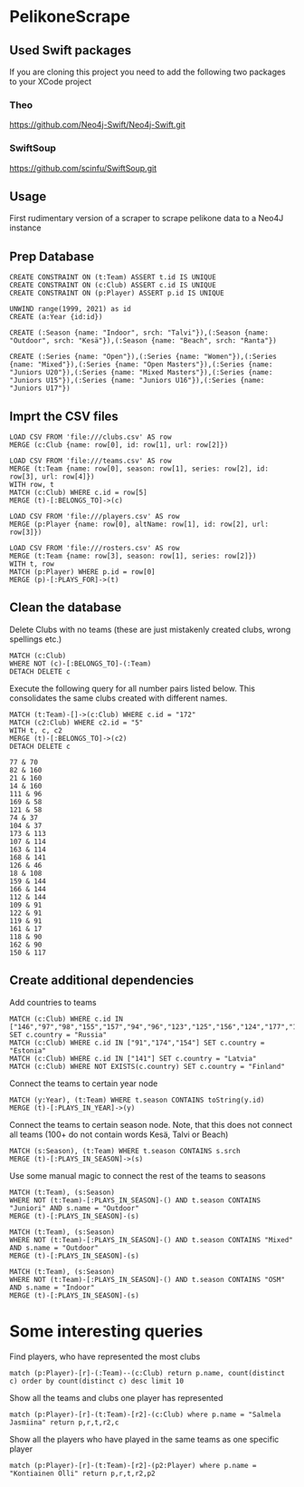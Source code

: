 # PelikoneScrape

## Used Swift packages

If you are cloning this project you need to add the following two packages to your XCode project

### Theo

https://github.com/Neo4j-Swift/Neo4j-Swift.git

### SwiftSoup

https://github.com/scinfu/SwiftSoup.git

## Usage

First rudimentary version of a scraper to scrape pelikone data to a Neo4J instance

## Prep Database

```
CREATE CONSTRAINT ON (t:Team) ASSERT t.id IS UNIQUE
CREATE CONSTRAINT ON (c:Club) ASSERT c.id IS UNIQUE
CREATE CONSTRAINT ON (p:Player) ASSERT p.id IS UNIQUE

UNWIND range(1999, 2021) as id
CREATE (a:Year {id:id})

CREATE (:Season {name: "Indoor", srch: "Talvi"}),(:Season {name: "Outdoor", srch: "Kesä"}),(:Season {name: "Beach", srch: "Ranta"})

CREATE (:Series {name: "Open"}),(:Series {name: "Women"}),(:Series {name: "Mixed"}),(:Series {name: "Open Masters"}),(:Series {name: "Juniors U20"}),(:Series {name: "Mixed Masters"}),(:Series {name: "Juniors U15"}),(:Series {name: "Juniors U16"}),(:Series {name: "Juniors U17"})
```

## Imprt the CSV files

```
LOAD CSV FROM 'file:///clubs.csv' AS row
MERGE (c:Club {name: row[0], id: row[1], url: row[2]})

LOAD CSV FROM 'file:///teams.csv' AS row
MERGE (t:Team {name: row[0], season: row[1], series: row[2], id: row[3], url: row[4]})
WITH row, t
MATCH (c:Club) WHERE c.id = row[5]
MERGE (t)-[:BELONGS_TO]->(c)

LOAD CSV FROM 'file:///players.csv' AS row
MERGE (p:Player {name: row[0], altName: row[1], id: row[2], url: row[3]})

LOAD CSV FROM 'file:///rosters.csv' AS row
MERGE (t:Team {name: row[3], season: row[1], series: row[2]})
WITH t, row
MATCH (p:Player) WHERE p.id = row[0]
MERGE (p)-[:PLAYS_FOR]->(t)
```

## Clean the database

Delete Clubs with no teams (these are just mistakenly created clubs, wrong spellings etc.)
```
MATCH (c:Club)
WHERE NOT (c)-[:BELONGS_TO]-(:Team)
DETACH DELETE c
```

Execute the following query for all number pairs listed below. This consolidates the same clubs created with different names.
```
MATCH (t:Team)-[]->(c:Club) WHERE c.id = "172"
MATCH (c2:Club) WHERE c2.id = "5"
WITH t, c, c2
MERGE (t)-[:BELONGS_TO]->(c2)
DETACH DELETE c

77 & 70
82 & 160
21 & 160
14 & 160
111 & 96
169 & 58
121 & 58
74 & 37
104 & 37
173 & 113
107 & 114
163 & 114
168 & 141
126 & 46
18 & 108
159 & 144
166 & 144
112 & 144
109 & 91
122 & 91
119 & 91
161 & 17
118 & 90
162 & 90
150 & 117
```

## Create additional dependencies

Add countries to teams
```
MATCH (c:Club) WHERE c.id IN ["146","97","98","155","157","94","96","123","125","156","124","177","105","110"] SET c.country = "Russia"
MATCH (c:Club) WHERE c.id IN ["91","174","154"] SET c.country = "Estonia"
MATCH (c:Club) WHERE c.id IN ["141"] SET c.country = "Latvia"
MATCH (c:Club) WHERE NOT EXISTS(c.country) SET c.country = "Finland"
```
Connect the teams to certain year node

```
MATCH (y:Year), (t:Team) WHERE t.season CONTAINS toString(y.id)
MERGE (t)-[:PLAYS_IN_YEAR]->(y)
```

Connect the teams to certain season node. Note, that this does not connect all teams (100+ do not contain words Kesä, Talvi or Beach)

```
MATCH (s:Season), (t:Team) WHERE t.season CONTAINS s.srch
MERGE (t)-[:PLAYS_IN_SEASON]->(s)
```
Use some manual magic to connect the rest of the teams to seasons
```
MATCH (t:Team), (s:Season)
WHERE NOT (t:Team)-[:PLAYS_IN_SEASON]-() AND t.season CONTAINS "Juniori" AND s.name = "Outdoor"
MERGE (t)-[:PLAYS_IN_SEASON]-(s)

MATCH (t:Team), (s:Season)
WHERE NOT (t:Team)-[:PLAYS_IN_SEASON]-() AND t.season CONTAINS "Mixed" AND s.name = "Outdoor"
MERGE (t)-[:PLAYS_IN_SEASON]-(s)

MATCH (t:Team), (s:Season)
WHERE NOT (t:Team)-[:PLAYS_IN_SEASON]-() AND t.season CONTAINS "OSM" AND s.name = "Indoor"
MERGE (t)-[:PLAYS_IN_SEASON]-(s)

```
# Some interesting queries

Find players, who have represented the most clubs
```
match (p:Player)-[r]-(:Team)--(c:Club) return p.name, count(distinct c) order by count(distinct c) desc limit 10
```

Show all the teams and clubs one player has represented
```
match (p:Player)-[r]-(t:Team)-[r2]-(c:Club) where p.name = "Salmela Jasmiina" return p,r,t,r2,c
```

Show all the players who have played in the same teams as one specific player
```
match (p:Player)-[r]-(t:Team)-[r2]-(p2:Player) where p.name = "Kontiainen Olli" return p,r,t,r2,p2
```
